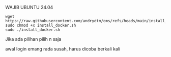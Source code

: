 WAJIB UBUNTU 24.04

```
wget https://raw.githubusercontent.com/andrydtm/cms/refs/heads/main/install_docker.sh
sudo chmod +x install_docker.sh
sudo ./install_docker.sh
```

Jika ada pilihan pilih n saja

awal login emang rada susah, harus dicoba berkali kali
